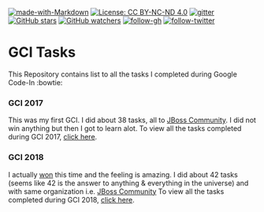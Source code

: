 [![made-with-Markdown](https://img.shields.io/badge/Made%20with-Markdown-1f425f.svg)](http://commonmark.org)
[![License: CC BY-NC-ND 4.0](https://img.shields.io/badge/License-CC%20BY--NC--ND%204.0-blue.svg)](https://creativecommons.org/licenses/by-nc-nd/4.0/) [![gitter](https://img.shields.io/badge/chat-gitter-brightgreen.svg)](https://gitter.im/sidhyatikku)
[![GitHub stars](https://img.shields.io/github/stars/sidhyatikku/gci.svg?style=social&label=Star&maxAge=2592000)](https://GitHub.com/sidhyatikku/gci/stargazers/) [![GitHub watchers](https://img.shields.io/github/watchers/sidhyatikku/gci.svg?style=social&label=Watch&maxAge=2592000)](https://GitHub.com/sidhyatikku/gci/watchers/) [![follow-gh](https://img.shields.io/github/followers/sidhyatikku.svg?label=Follow&style=social)](https://github.com/sidhyatikku) [![follow-twitter](https://img.shields.io/twitter/follow/sidhyatikku.svg?label=Follow&style=social)](https://twitter.com/sidhyatikku)

# GCI Tasks
This Repository contains list to all the tasks I completed during Google Code-In :bowtie:

### GCI 2017

This was my first GCI. I did about 38 tasks, all to [JBoss Community](https://github.com/JBossOutreach). I did not win anything but then I got to learn alot.
To view all the tasks completed during GCI 2017, [click here](gci2017.md).

### GCI 2018

I actually [won](https://opensource.googleblog.com/2019/01/google-code-in-2018-winners.html) this time and the feeling is amazing. I did about 42 tasks (seems like 42 is the answer to anything & everything in the universe) and with same organization i.e. [JBoss Community](https://github.com/JBossOutreach)
To view all the tasks completed during GCI 2018, [click here](/gci2018.md). 
